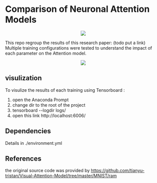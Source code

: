 # Comparison of Neuronal Attention Models
<p align="center">
  <img src="https://github.com/Karim-53/Comparison-of-Neuronal-Attention-Models/blob/master/documentation/seminar-flowchart.png">
</p>

This repo regroup the results of this research paper: (todo put a link)<br/>
Multiple training configurations were tested to understand the impact of each parameter on the Attention model.
<p align="center">
  <img src="https://github.com/Karim-53/Comparison-of-Neuronal-Attention-Models/blob/master/documentation/conclusion.png">
</p>

## visulization
To visulize the results of each training using Tensorboard :
1. open the Anaconda Prompt
2. change dir to the root of the project
3. tensorboard --logdir logs/
4. open this link http://localhost:6006/

## Dependencies
Details in ./environment.yml

## References
the original source code was provided by https://github.com/tianyu-tristan/Visual-Attention-Model/tree/master/MNIST/ram
